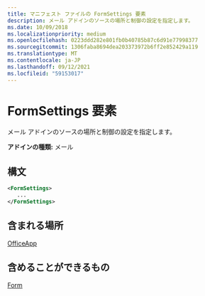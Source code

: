 ```yaml
---
title: マニフェスト ファイルの FormSettings 要素
description: メール アドインのソースの場所と制御の設定を指定します。
ms.date: 10/09/2018
ms.localizationpriority: medium
ms.openlocfilehash: 0223ddd282e801fb0b40785b87c6d91e77998377
ms.sourcegitcommit: 1306faba8694dea203373972b6ff2e852429a119
ms.translationtype: MT
ms.contentlocale: ja-JP
ms.lasthandoff: 09/12/2021
ms.locfileid: "59153017"
---
```

# <a name="formsettings-element"></a>FormSettings 要素

メール アドインのソースの場所と制御の設定を指定します。

**アドインの種類:** メール

## <a name="syntax"></a>構文

```XML
<FormSettings>
   ...
</FormSettings>
```

## <a name="contained-in"></a>含まれる場所

[OfficeApp](officeapp.md)

## <a name="can-contain"></a>含めることができるもの

[Form](form.md)

